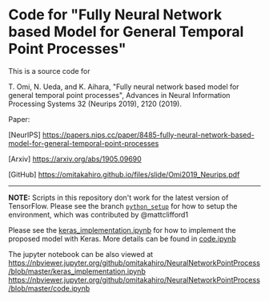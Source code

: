 # Code for "Fully Neural Network based Model for General Temporal Point Processes"

This is a source code for

T. Omi, N. Ueda, and K. Aihara, "Fully neural network based model for general temporal point processes", Advances in Neural Information Processing Systems 32 (Neurips 2019), 2120 (2019).

Paper:

[NeurIPS] https://papers.nips.cc/paper/8485-fully-neural-network-based-model-for-general-temporal-point-processes

[Arxiv] https://arxiv.org/abs/1905.09690

[GitHub] https://omitakahiro.github.io/files/slide/Omi2019_Neurips.pdf

***

**NOTE:** Scripts in this repository don't work for the latest version of TensorFlow. Please see the branch [`python_setup`](https://github.com/omitakahiro/NeuralNetworkPointProcess/tree/python_setup) for how to setup the environment, which was contributed by @mattclifford1


Please see the [keras_implementation.ipynb](https://github.com/omitakahiro/NeuralNetworkPointProcess/blob/master/keras_implementation.ipynb) for how to implement the proposed model with Keras. More details can be found in [code.ipynb](https://github.com/omitakahiro/NeuralNetworkPointProcess/blob/master/code.ipynb)

The jupyter notebook can be also viewed at https://nbviewer.jupyter.org/github/omitakahiro/NeuralNetworkPointProcess/blob/master/keras_implementation.ipynb
https://nbviewer.jupyter.org/github/omitakahiro/NeuralNetworkPointProcess/blob/master/code.ipynb
